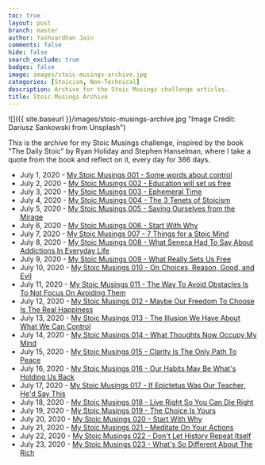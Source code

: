 ```yaml
---
toc: true
layout: post
branch: master
author: Yashvardhan Jain
comments: false
hide: false
search_exclude: true
badges: false
image: images/stoic-musings-archive.jpg
categories: [Stoicism, Non-Technical]
description: Archive for the Stoic Musings challenge articles.
title: Stoic Musings Archive
---
```

![]({{ site.baseurl }}/images/stoic-musings-archive.jpg "Image Credit: Dariusz Sankowski from Unsplash")

This is the archive for my Stoic Musings challenge, inspired by the book "The Daily Stoic" by Ryan Holiday and Stephen Hanselman, where I take a quote from the book and reflect on it, every day for 366 days.

- July 1, 2020 - [My Stoic Musings 001 - Some words about control](https://medium.com/@jyash/my-stoic-musings-001-some-words-about-control-c7b48e45017e)
- July 2, 2020 - [My Stoic Musings 002 - Education will set us free](https://medium.com/@jyash/my-stoic-musings-002-education-will-set-us-free-2f8207c8b2eb)
- July 3, 2020 - [My Stoic Musings 003 - Ephemeral Time](https://medium.com/@jyash/my-stoic-musings-003-ephemeral-time-290f64d26141)
- July 4, 2020 - [My Stoic Musings 004 - The 3 Tenets of Stoicism](https://medium.com/@jyash/the-3-tenets-of-stoicism-my-stoic-musings-004-e28a8cd07a0b)
- July 5, 2020 - [My Stoic Musings 005 - Saving Ourselves from the Mirage](https://medium.com/@jyash/saving-ourselves-from-the-mirage-my-stoic-musings-005-279d30f928c9)
- July 6, 2020 - [My Stoic Musings 006 - Start With Why](https://medium.com/@jyash/start-with-why-my-stoic-musings-006-1d69ec45efbf)
- July 7, 2020 - [My Stoic Musings 007 - 7 Things for a Stoic Mind](https://medium.com/@jyash/7-things-for-a-stoic-mind-my-stoic-musings-007-bdeb990f22b2)
- July 8, 2020 - [My Stoic Musings 008 - What Seneca Had To Say About Addictions In Everyday Life](https://medium.com/@jyash/what-seneca-had-to-say-about-addictions-in-everyday-life-my-stoic-musings-008-17ca93f29b94)
- July 9, 2020 - [My Stoic Musings 009 - What Really Sets Us Free](https://medium.com/@jyash/what-really-sets-us-free-my-stoic-musings-009-a3274aa9fe36)
- July 10, 2020 - [My Stoic Musings 010 - On Choices, Reason, Good, and Evil](https://medium.com/@jyash/on-choices-reason-good-and-evil-my-stoic-musings-010-22161fc25139)
- July 11, 2020 - [My Stoic Musings 011 - The Way To Avoid Obstacles Is To Not Focus On Avoiding Them](https://medium.com/@jyash/the-way-to-avoid-obstacles-is-to-not-focus-on-avoiding-them-my-stoic-musings-011-93c43dde8e0c)
- July 12, 2020 - [My Stoic Musings 012 - Maybe Our Freedom To Choose Is The Real Happiness](https://medium.com/@jyash/maybe-our-freedom-to-choose-is-the-real-happiness-my-stoic-musings-012-219108a7df44)
- July 13, 2020 - [My Stoic Musings 013 - The Illusion We Have About What We Can Control](https://medium.com/@jyash/the-illusion-we-have-about-what-we-can-control-my-stoic-musings-013-a5e07cfd70b8)
- July 14, 2020 - [My Stoic Musings 014 - What Thoughts Now Occupy My Mind](https://medium.com/@jyash/what-thoughts-now-occupy-my-mind-my-stoic-musings-01-4c2f82c166e7)
- July 15, 2020 - [My Stoic Musings 015 - Clarity Is The Only Path To Peace](https://medium.com/@jyash/clarity-is-the-only-path-to-peace-my-stoic-musings-015-a347b92c87)
- July 16, 2020 - [My Stoic Musings 016 - Our Habits May Be What's Holding Us Back](https://medium.com/@jyash/our-habits-may-be-whats-holding-us-back-my-stoic-musings-016-70a7c0792ea5)
- July 17, 2020 - [My Stoic Musings 017 - If Epictetus Was Our Teacher, He'd Say This](https://medium.com/@jyash/if-epictetus-was-our-teacher-hed-say-this-my-stoic-musings-017-3c3c3444326)
- July 18, 2020 - [My Stoic Musings 018 - Live Right So You Can Die Right](https://medium.com/@jyash/live-right-so-you-can-die-right-my-stoic-musings-018-a3b357365262)
- July 19, 2020 - [My Stoic Musings 019 - The Choice Is Yours](https://medium.com/@jyash/the-choice-is-yours-my-stoic-musings-019-9f28fac330e7)
- July 20, 2020 - [My Stoic Musings 020 - Start With Why](https://medium.com/@jyash/start-with-why-my-stoic-musings-020-2c1a6664ab6c)
- July 21, 2020 - [My Stoic Musings 021 - Meditate On Your Actions](https://medium.com/@jyash/meditate-my-stoic-musings-021-37ec3f8f1ed1)
- July 22, 2020 - [My Stoic Musings 022 - Don't Let History Repeat Itself](https://medium.com/@jyash/dont-let-history-repeat-itself-my-stoic-musings-022-6acd00594054)
- July 23, 2020 - [My Stoic Musings 023 - What's So Different About The Rich](https://medium.com/@jyash/whats-so-different-about-the-rich-my-stoic-musings-023-ea6ae307a98c)
